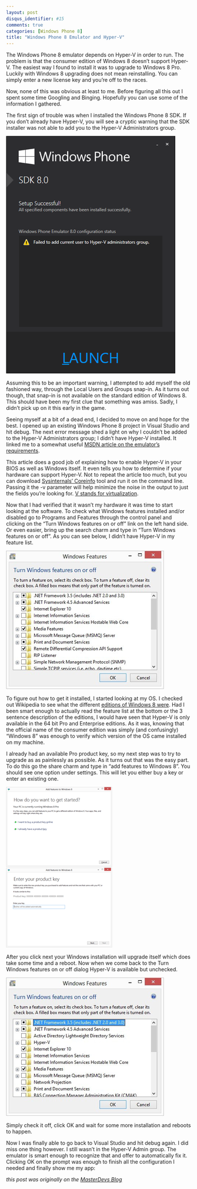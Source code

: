 ```yaml
---
layout: post
disqus_identifier: #15
comments: true
categories: [Windows Phone 8]
title: "Windows Phone 8 Emulator and Hyper-V"
---
```


The Windows Phone 8 emulator depends on Hyper-V in order to run. The problem is that the consumer edition of Windows 8 doesn’t support Hyper-V. The easiest way I found to install it was to upgrade to Windows 8 Pro. Luckily with Windows 8 upgrading does not mean reinstalling. You can simply enter a new license key and you’re off to the races.

Now, none of this was obvious at least to me.  Before figuring all this out I spent some time Googling and Binging. Hopefully you can use some of the information I gathered.

The first sign of trouble was when I installed the Windows Phone 8 SDK. If you don’t already have Hyper-V, you will see a cryptic warning that the SDK installer was not able to add you to the Hyper-V Administrators group.

![](/images/posts/2012/2012-11-17-windows-phone-8-emulator-and-hyper-v/Untitled.png)

Assuming this to be an important warning, I attempted to add myself the old fashioned way, through the Local Users and Groups snap-in. As it turns out though, that snap-in is not available on the standard edition of Windows 8. This should have been my first clue that something was amiss. Sadly, I didn’t pick up on it this early in the game.

Seeing myself at a bit of a dead end, I decided to move on and hope for the best. I opened up an existing Windows Phone 8 project in Visual Studio and hit debug. The next error message shed a light on why I couldn’t be added to the Hyper-V Administrators group; I didn’t have Hyper-V installed. It linked me to a somewhat useful [MSDN article on the emulator’s requirements](http://msdn.microsoft.com/en-us/library/windowsphone/develop/ff626524(v=vs.105).aspx).

This article does a good job of explaining how to enable Hyper-V in your BIOS as well as Windows itself. It even tells you how to determine if your hardware can support Hyper-V. Not to repeat the article too much, but you can download [Sysinternals’ Coreinfo](http://technet.microsoft.com/en-us/sysinternals/cc835722) tool and run it on the command line. Passing it the -v parameter will help minimize the noise in the output to just the fields you’re looking for. [V stands for virtualization](http://en.wikipedia.org/wiki/V_for_Vendetta).

Now that I had verified that it wasn’t my hardware it was time to start looking at the software. To check what Windows features installed and/or disabled go to Programs and Features through the control panel and clicking on the “Turn Windows features on or off” link on the left hand side. Or even easier, bring up the search charm and type in “Turn Windows features on or off”. As you can see below, I didn’t have Hyper-V in my feature list.

![](/images/posts/2012/2012-11-17-windows-phone-8-emulator-and-hyper-v/Hyper-V-not-available.jpg)

To figure out how to get it installed, I started looking at my OS. I checked out Wikipedia to see what the different [editions of Windows 8 were](http://en.wikipedia.org/wiki/Windows_8_editions). Had I been smart enough to actually read the feature list at the bottom or the 3 sentence description of the editions, I would have seen that Hyper-V is only available in the 64 bit Pro and Enterprise editions. As it was, knowing that the official name of the consumer edition was simply (and confusingly) “Windows 8” was enough to verify which version of the OS came installed on my machine.

I already had an available Pro product key, so my next step was to try to upgrade as as painlessly as possible.  As it turns out that was the easy part. To do this go the share charm and type in “add features to Windows 8”. You should see one option under settings. This will let you either buy a key or enter an existing one.

![](/images/posts/2012/2012-11-17-windows-phone-8-emulator-and-hyper-v/image.png) ![](/images/posts/2012/2012-11-17-windows-phone-8-emulator-and-hyper-v/image1.png)

After you click next your Windows installation will upgrade itself which does take some time and a reboot. Now when we come back to the Turn Windows features on or off dialog Hyper-V is available but unchecked.

![](/images/posts/2012/2012-11-17-windows-phone-8-emulator-and-hyper-v/Hyper-V-available.jpg)

Simply check it off, click OK and wait for some more installation and reboots to happen.

Now I was finally able to go back to Visual Studio and hit debug again. I did miss one thing however. I still wasn’t in the Hyper-V Admin group. The emulator is smart enough to recognize that and offer to automatically fix it. Clicking OK on the prompt was enough to finish all the configuration I needed and finally show me my app:


_this post was originally on the [MasterDevs Blog](http://blog.masterdevs.com/windows-phone-8-emulator-and-hyper-v/)_
